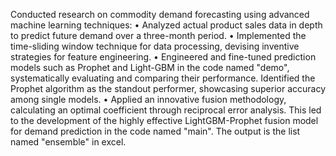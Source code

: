 Conducted research on commodity demand forecasting using advanced machine learning techniques:
•	Analyzed actual product sales data in depth to predict future demand over a three-month period.
•	Implemented the time-sliding window technique for data processing, devising inventive strategies for feature engineering.
•	Engineered and fine-tuned prediction models such as Prophet and Light-GBM in the code named "demo", systematically evaluating and comparing their performance. Identified the Prophet algorithm as the standout performer, showcasing superior accuracy among single models.
•	Applied an innovative fusion methodology, calculating an optimal coefficient through reciprocal error analysis. This led to the development of the highly effective LightGBM-Prophet fusion model for demand prediction in the code named "main".
The output is the list named "ensemble" in excel.
